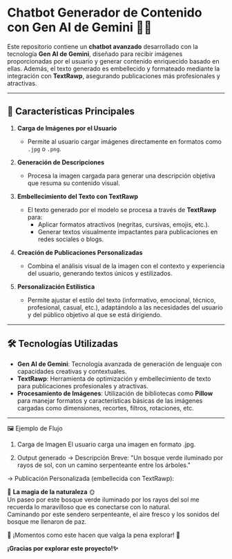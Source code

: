 # Chatbot Generador de Contenido con Gen AI de Gemini 🌟🤖

Este repositorio contiene un **chatbot avanzado** desarrollado con la tecnología **Gen AI de Gemini**, diseñado para recibir imágenes proporcionadas por el usuario y generar contenido enriquecido basado en ellas. Además, el texto generado es embellecido y formateado mediante la integración con **TextRawp**, asegurando publicaciones más profesionales y atractivas.

---

## 🚀 **Características Principales**

1. **Carga de Imágenes por el Usuario**  
   - Permite al usuario cargar imágenes directamente en formatos como `.jpg` o `.png`.

2. **Generación de Descripciones**  
   - Procesa la imagen cargada para generar una descripción objetiva que resuma su contenido visual.

3. **Embellecimiento del Texto con TextRawp**  
   - El texto generado por el modelo se procesa a través de **TextRawp** para:  
     - Aplicar formatos atractivos (negritas, cursivas, emojis, etc.).  
     - Generar textos visualmente impactantes para publicaciones en redes sociales o blogs.  

4. **Creación de Publicaciones Personalizadas**  
   - Combina el análisis visual de la imagen con el contexto y experiencia del usuario, generando textos únicos y estilizados.

5. **Personalización Estilística**  
   - Permite ajustar el estilo del texto (informativo, emocional, técnico, profesional, casual, etc.), adaptándolo a las necesidades del usuario y del público objetivo al que se está dirigiendo.

---

## 🛠️ **Tecnologías Utilizadas**

- **Gen AI de Gemini**: Tecnología avanzada de generación de lenguaje con capacidades creativas y contextuales.  
- **TextRawp**: Herramienta de optimización y embellecimiento de texto para publicaciones profesionales y atractivas.  
- **Procesamiento de Imágenes**: Utilización de bibliotecas como **Pillow** para manejar formatos y características básicas de las imágenes cargadas como dimensiones, recortes, filtros, rotaciones, etc.

---

🖼️ Ejemplo de Flujo
1. Carga de Imagen
El usuario carga una imagen en formato .jpg.

2. Output generado
-> Descripción Breve:
"Un bosque verde iluminado por rayos de sol, con un camino serpenteante entre los árboles."

-> Publicación Personalizada (embellecida con TextRawp):

🌿 **La magia de la naturaleza** 🌞  
Un paseo por este bosque verde iluminado por los rayos del sol me recuerda lo maravilloso que es conectarse con lo natural.  
Caminando por este sendero serpenteante, el aire fresco y los sonidos del bosque me llenaron de paz.  

🌟 ¡Momentos como este hacen que valga la pena explorar! 🌳

**¡Gracias por explorar este proyecto!✨**
